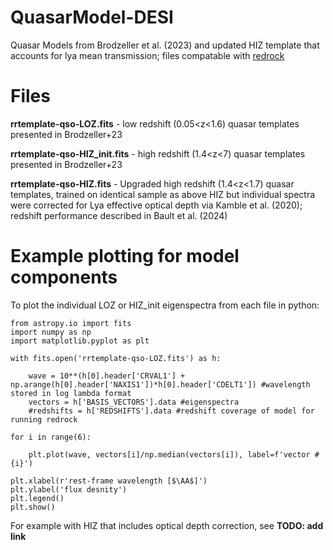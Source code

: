 # QuasarModel-DESI
Quasar Models from Brodzeller et al. (2023) and updated HIZ template that accounts for lya mean transmission; files compatable with [redrock](https://github.com/desihub/redrock)

# Files

**rrtemplate-qso-LOZ.fits** - low redshift (0.05<z<1.6) quasar templates presented in Brodzeller+23

**rrtemplate-qso-HIZ_init.fits** - high redshift (1.4<z<7) quasar templates presented in Brodzeller+23

**rrtemplate-qso-HIZ.fits** - Upgraded high redshift (1.4<z<1.7) quasar templates, trained on identical sample as above HIZ but individual spectra were corrected
                          for Lya effective optical depth via Kamble et al. (2020); redshift performance described in Bault et al. (2024)

# Example plotting for model components

To plot the individual LOZ or HIZ_init eigenspectra from each file in python:
```
from astropy.io import fits
import numpy as np
import matplotlib.pyplot as plt

with fits.open('rrtemplate-qso-LOZ.fits') as h:
    
    wave = 10**(h[0].header['CRVAL1'] + np.arange(h[0].header['NAXIS1'])*h[0].header['CDELT1']) #wavelength stored in log lambda format
    vectors = h['BASIS_VECTORS'].data #eigenspectra
    #redshifts = h['REDSHIFTS'].data #redshift coverage of model for running redrock

for i in range(6):
    
    plt.plot(wave, vectors[i]/np.median(vectors[i]), label=f'vector #{i}')
    
plt.xlabel(r'rest-frame wavelength [$\AA$]')
plt.ylabel('flux desnity')
plt.legend()
plt.show()
````

For example with HIZ that includes optical depth correction, see **TODO: add link**
